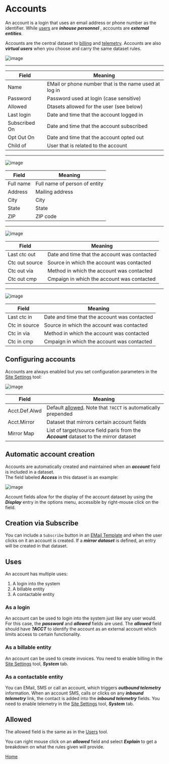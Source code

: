 # Accounts

An account is a login that uses an email address or phone number as the identifier.  While [users](README_USERS.md)
are ***inhouse personnel*** , accounts are ***external entities***.

Accounts are the central dataset to [billing](README_BILLING.md) and [telemetry](README_TELEMETRY.md).  Accounts
are also ***virtual users*** when you choose and carry the same dataset rules.

![image](images/Acct1.png)

---

|Field|Meaning|
|-|-|
|Name|EMail or phone number that is the name used at log in|
|Password|Password used at login (case sensitive)|
|Allowed|Dtasets allowed for the user (see below)|
|Last login|Date and time that the account logged in|
|Subscribed On|Date and time that the account subscribed|
|Opt Out On|Date and time that the account opted out|
|Child of|User that is related to the account|

---

![image](images/Acct4.png)

|Field|Meaning|
|-|-|
|Full name|Full name of person of entity|
|Address|Mailing address|
|City|City|
|State|State|
|ZIP|ZIP code|

---

![image](images/Acct2.png)

|Field|Meaning|
|-|-|
|Last ctc out|Date and time that the account was contacted|
|Ctc out source|Source in which the account was contacted|
|Ctc out via|Method in which the account was contacted|
|Ctc out cmp|Cmpaign in which the account was contacted|

---

![image](images/Acct3.png)

|Field|Meaning|
|-|-|
|Last ctc in|Date and time that the account was contacted|
|Ctc in source|Source in which the account was contacted|
|Ctc in via|Method in which the account was contacted|
|Ctc in cmp|Cmpaign in which the account was contacted|

## Configuring accounts

Accounts are always enabled but you set configuration parameters in the [Site Settings](README_SITE.md) tool:

![image](images/Acct20.png)

|Field|Meaning|
|-|-|
|Acct.Def.Alwd|Default [allowed](README_USERS.md).  Note that ```?ACCT``` is automatically prepended|
|Acct.Mirror|Dataset that mirrors certain account fields|
|Mirror Map|List of target/source field paris from the ***Account*** dataset to the mirror dataset|

## Automatic account creation

Accounts are automatically created and maintained when an ***account*** field is included in a dataset.  
The field labeled ***Access*** in this dataset is an example:

![image](images/Acct10.png)

Account fields allow for the display of the account dataset by using the ***Display*** entry in the options menu, accessible by
right-mouse click on the field.

## Creation via Subscribe

You can include a ```Subscribe``` button in an [EMail Template](README_EMT.md) and when the user clicks on it an account
is created.  If a ***mirror dataset*** is defined, an entry will be created in that dataset.

## Uses

An account has multiple uses:

1) A login into the system
2) A billable entity
3) A contactable entity

### As a login

An account can be used to login into the system just like any user would.  For this case, the ***password*** and ***allowed*** fields are used.  The ***allowed*** field should have ***?ACCT*** to identify the account as an external account which limits access to certain functionality.

### As a billable entity

An account can be used to create invoices.  You need to enable billing in the [Site Settings](README_SITE.md) tool, ***System*** tab.

### As a contactable entity

You can EMail, SMS or call an account, which triggers ***outbound telemetry*** information.  When an account SMS, calls or clicks on any ***inbound telemetry*** link, the contact is added into the ***inbound telemetry*** fields.  You need to enable telemetry in the [Site Settings](README_SITE.md) tool, ***System*** tab.

## Allowed

The allowed field is the same as in the [Users](README_USERS.md) tool.

You can right mouse click on an ***allowed*** field and select ***Explain*** to get a breakdown on what the
rules given will provide.

[Home](../README.md)

